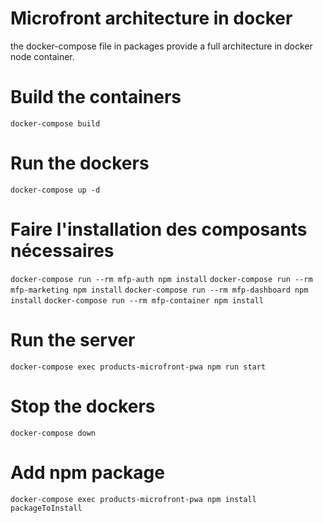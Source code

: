 # Microfront architecture in docker

the docker-compose file in packages provide a full architecture in docker node container.

# Build the containers
`docker-compose build`

# Run the dockers
`docker-compose up -d`

# Faire l'installation des composants nécessaires
`docker-compose run --rm mfp-auth npm install`
`docker-compose run --rm mfp-marketing npm install`
`docker-compose run --rm mfp-dashboard npm install`
`docker-compose run --rm mfp-container npm install`

# Run the server 
`docker-compose exec products-microfront-pwa npm run start`

# Stop the dockers 
`docker-compose down`

# Add npm package
`docker-compose exec products-microfront-pwa npm install packageToInstall`